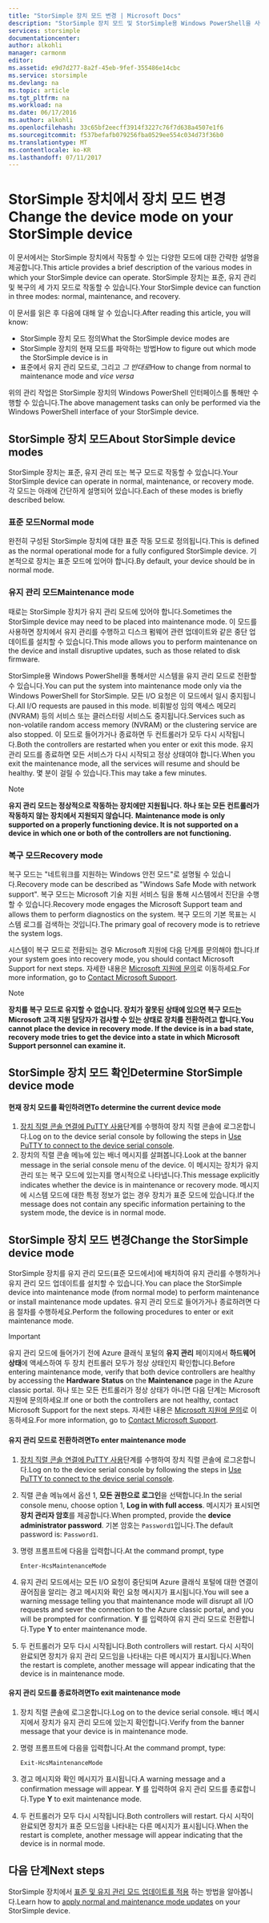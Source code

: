 ```yaml
---
title: "StorSimple 장치 모드 변경 | Microsoft Docs"
description: "StorSimple 장치 모드 및 StorSimple용 Windows PowerShell을 사용하여 장치 모드를 변경하는 방법을 설명합니다."
services: storsimple
documentationcenter: 
author: alkohli
manager: carmonm
editor: 
ms.assetid: e9d7d277-8a2f-45eb-9fef-355486e14cbc
ms.service: storsimple
ms.devlang: na
ms.topic: article
ms.tgt_pltfrm: na
ms.workload: na
ms.date: 06/17/2016
ms.author: alkohli
ms.openlocfilehash: 33c65bf2eecff3914f3227c76f7d638a4507e1f6
ms.sourcegitcommit: f537befafb079256fba0529ee554c034d73f36b0
ms.translationtype: MT
ms.contentlocale: ko-KR
ms.lasthandoff: 07/11/2017
---
```

# <a name="change-the-device-mode-on-your-storsimple-device"></a><span data-ttu-id="9de98-103">StorSimple 장치에서 장치 모드 변경</span><span class="sxs-lookup"><span data-stu-id="9de98-103">Change the device mode on your StorSimple device</span></span>
<span data-ttu-id="9de98-104">이 문서에서는 StorSimple 장치에서 작동할 수 있는 다양한 모드에 대한 간략한 설명을 제공합니다.</span><span class="sxs-lookup"><span data-stu-id="9de98-104">This article provides a brief description of the various modes in which your StorSimple device can operate.</span></span> <span data-ttu-id="9de98-105">StorSimple 장치는 표준, 유지 관리 및 복구의 세 가지 모드로 작동할 수 있습니다.</span><span class="sxs-lookup"><span data-stu-id="9de98-105">Your StorSimple device can function in three modes: normal, maintenance, and recovery.</span></span> 

<span data-ttu-id="9de98-106">이 문서를 읽은 후 다음에 대해 알 수 있습니다.</span><span class="sxs-lookup"><span data-stu-id="9de98-106">After reading this article, you will know:</span></span>

* <span data-ttu-id="9de98-107">StorSimple 장치 모드 정의</span><span class="sxs-lookup"><span data-stu-id="9de98-107">What the StorSimple device modes are</span></span>
* <span data-ttu-id="9de98-108">StorSimple 장치의 현재 모드를 파악하는 방법</span><span class="sxs-lookup"><span data-stu-id="9de98-108">How to figure out which mode the StorSimple device is in</span></span>
* <span data-ttu-id="9de98-109">표준에서 유지 관리 모드로, 그리고 *그 반대로*</span><span class="sxs-lookup"><span data-stu-id="9de98-109">How to change from normal to maintenance mode and *vice versa*</span></span>

<span data-ttu-id="9de98-110">위의 관리 작업은 StorSimple 장치의 Windows PowerShell 인터페이스를 통해만 수행할 수 있습니다.</span><span class="sxs-lookup"><span data-stu-id="9de98-110">The above management tasks can only be performed via the Windows PowerShell interface of your StorSimple device.</span></span>

## <a name="about-storsimple-device-modes"></a><span data-ttu-id="9de98-111">StorSimple 장치 모드</span><span class="sxs-lookup"><span data-stu-id="9de98-111">About StorSimple device modes</span></span>
<span data-ttu-id="9de98-112">StorSimple 장치는 표준, 유지 관리 또는 복구 모드로 작동할 수 있습니다.</span><span class="sxs-lookup"><span data-stu-id="9de98-112">Your StorSimple device can operate in normal, maintenance, or recovery mode.</span></span> <span data-ttu-id="9de98-113">각 모드는 아래에 간단하게 설명되어 있습니다.</span><span class="sxs-lookup"><span data-stu-id="9de98-113">Each of these modes is briefly described below.</span></span>

### <a name="normal-mode"></a><span data-ttu-id="9de98-114">표준 모드</span><span class="sxs-lookup"><span data-stu-id="9de98-114">Normal mode</span></span>
<span data-ttu-id="9de98-115">완전히 구성된 StorSimple 장치에 대한 표준 작동 모드로 정의됩니다.</span><span class="sxs-lookup"><span data-stu-id="9de98-115">This is defined as the normal operational mode for a fully configured StorSimple device.</span></span> <span data-ttu-id="9de98-116">기본적으로 장치는 표준 모드에 있어야 합니다.</span><span class="sxs-lookup"><span data-stu-id="9de98-116">By default, your device should be in normal mode.</span></span>

### <a name="maintenance-mode"></a><span data-ttu-id="9de98-117">유지 관리 모드</span><span class="sxs-lookup"><span data-stu-id="9de98-117">Maintenance mode</span></span>
<span data-ttu-id="9de98-118">때로는 StorSimple 장치가 유지 관리 모드에 있어야 합니다.</span><span class="sxs-lookup"><span data-stu-id="9de98-118">Sometimes the StorSimple device may need to be placed into maintenance mode.</span></span> <span data-ttu-id="9de98-119">이 모드를 사용하면 장치에서 유지 관리를 수행하고 디스크 펌웨어 관련 업데이트와 같은 중단 업데이트를 설치할 수 있습니다.</span><span class="sxs-lookup"><span data-stu-id="9de98-119">This mode allows you to perform maintenance on the device and install disruptive updates, such as those related to disk firmware.</span></span>

<span data-ttu-id="9de98-120">StorSimple용 Windows PowerShell을 통해서만 시스템을 유지 관리 모드로 전환할 수 있습니다.</span><span class="sxs-lookup"><span data-stu-id="9de98-120">You can put the system into maintenance mode only via the Windows PowerShell for StorSimple.</span></span> <span data-ttu-id="9de98-121">모든 I/O 요청은 이 모드에서 일시 중지됩니다.</span><span class="sxs-lookup"><span data-stu-id="9de98-121">All I/O requests are paused in this mode.</span></span> <span data-ttu-id="9de98-122">비휘발성 임의 액세스 메모리 (NVRAM) 등의 서비스 또는 클러스터링 서비스도 중지됩니다.</span><span class="sxs-lookup"><span data-stu-id="9de98-122">Services such as non-volatile random access memory (NVRAM) or the clustering service are also stopped.</span></span> <span data-ttu-id="9de98-123">이 모드로 들어가거나 종료하면 두 컨트롤러가 모두 다시 시작됩니다.</span><span class="sxs-lookup"><span data-stu-id="9de98-123">Both the controllers are restarted when you enter or exit this mode.</span></span> <span data-ttu-id="9de98-124">유지 관리 모드를 종료하면 모든 서비스가 다시 시작되고 정상 상태여야 합니다.</span><span class="sxs-lookup"><span data-stu-id="9de98-124">When you exit the maintenance mode, all the services will resume and should be healthy.</span></span> <span data-ttu-id="9de98-125">몇 분이 걸릴 수 있습니다.</span><span class="sxs-lookup"><span data-stu-id="9de98-125">This may take a few minutes.</span></span>

> [!NOTE]
> <span data-ttu-id="9de98-126">**유지 관리 모드는 정상적으로 작동하는 장치에만 지원됩니다. 하나 또는 모든 컨트롤러가 작동하지 않는 장치에서 지원되지 않습니다.**
> </span><span class="sxs-lookup"><span data-stu-id="9de98-126">**Maintenance mode is only supported on a properly functioning device. It is not supported on a device in which one or both of the controllers are not functioning.**
</span></span></br>
> 
> 

### <a name="recovery-mode"></a><span data-ttu-id="9de98-127">복구 모드</span><span class="sxs-lookup"><span data-stu-id="9de98-127">Recovery mode</span></span>
<span data-ttu-id="9de98-128">복구 모드는 "네트워크를 지원하는 Windows 안전 모드"로 설명될 수 있습니다.</span><span class="sxs-lookup"><span data-stu-id="9de98-128">Recovery mode can be described as "Windows Safe Mode with network support".</span></span> <span data-ttu-id="9de98-129">복구 모드는 Microsoft 기술 지원 서비스 팀을 통해 시스템에서 진단을 수행할 수 있습니다.</span><span class="sxs-lookup"><span data-stu-id="9de98-129">Recovery mode engages the Microsoft Support team and allows them to perform diagnostics on the system.</span></span> <span data-ttu-id="9de98-130">복구 모드의 기본 목표는 시스템 로그를 검색하는 것입니다.</span><span class="sxs-lookup"><span data-stu-id="9de98-130">The primary goal of recovery mode is to retrieve the system logs.</span></span>

<span data-ttu-id="9de98-131">시스템이 복구 모드로 전환되는 경우 Microsoft 지원에 다음 단계를 문의해야 합니다.</span><span class="sxs-lookup"><span data-stu-id="9de98-131">If your system goes into recovery mode, you should contact Microsoft Support for next steps.</span></span> <span data-ttu-id="9de98-132">자세한 내용은 [Microsoft 지원에 문의](storsimple-contact-microsoft-support.md)로 이동하세요.</span><span class="sxs-lookup"><span data-stu-id="9de98-132">For more information, go to [Contact Microsoft Support](storsimple-contact-microsoft-support.md).</span></span>

> [!NOTE]
> <span data-ttu-id="9de98-133">**장치를 복구 모드로 유지할 수 없습니다. 장치가 잘못된 상태에 있으면 복구 모드는 Microsoft 고객 지원 담당자가 검사할 수 있는 상태로 장치를 전환하려고 합니다.**</span><span class="sxs-lookup"><span data-stu-id="9de98-133">**You cannot place the device in recovery mode. If the device is in a bad state, recovery mode tries to get the device into a state in which Microsoft Support personnel can examine it.**</span></span>
> 
> 

## <a name="determine-storsimple-device-mode"></a><span data-ttu-id="9de98-134">StorSimple 장치 모드 확인</span><span class="sxs-lookup"><span data-stu-id="9de98-134">Determine StorSimple device mode</span></span>
#### <a name="to-determine-the-current-device-mode"></a><span data-ttu-id="9de98-135">현재 장치 모드를 확인하려면</span><span class="sxs-lookup"><span data-stu-id="9de98-135">To determine the current device mode</span></span>
1. <span data-ttu-id="9de98-136">[장치 직렬 콘솔 연결에 PuTTY 사용](storsimple-deployment-walkthrough.md#use-putty-to-connect-to-the-device-serial-console)단계를 수행하여 장치 직렬 콘솔에 로그온합니다.</span><span class="sxs-lookup"><span data-stu-id="9de98-136">Log on to the device serial console by following the steps in [Use PuTTY to connect to the device serial console](storsimple-deployment-walkthrough.md#use-putty-to-connect-to-the-device-serial-console).</span></span>
2. <span data-ttu-id="9de98-137">장치의 직렬 콘솔 메뉴에 있는 배너 메시지를 살펴봅니다.</span><span class="sxs-lookup"><span data-stu-id="9de98-137">Look at the banner message in the serial console menu of the device.</span></span> <span data-ttu-id="9de98-138">이 메시지는 장치가 유지 관리 또는 복구 모드에 있는지를 명시적으로 나타냅니다.</span><span class="sxs-lookup"><span data-stu-id="9de98-138">This message explicitly indicates whether the device is in maintenance or recovery mode.</span></span> <span data-ttu-id="9de98-139">메시지에 시스템 모드에 대한 특정 정보가 없는 경우 장치가 표준 모드에 있습니다.</span><span class="sxs-lookup"><span data-stu-id="9de98-139">If the message does not contain any specific information pertaining to the system mode, the device is in normal mode.</span></span>

## <a name="change-the-storsimple-device-mode"></a><span data-ttu-id="9de98-140">StorSimple 장치 모드 변경</span><span class="sxs-lookup"><span data-stu-id="9de98-140">Change the StorSimple device mode</span></span>
<span data-ttu-id="9de98-141">StorSimple 장치를 유지 관리 모드(표준 모드에서)에 배치하여 유지 관리를 수행하거나 유지 관리 모드 업데이트를 설치할 수 있습니다.</span><span class="sxs-lookup"><span data-stu-id="9de98-141">You can place the StorSimple device into maintenance mode (from normal mode) to perform maintenance or install maintenance mode updates.</span></span> <span data-ttu-id="9de98-142">유지 관리 모드로 들어가거나 종료하려면 다음 절차를 수행하세요.</span><span class="sxs-lookup"><span data-stu-id="9de98-142">Perform the following procedures to enter or exit maintenance mode.</span></span>

> [!IMPORTANT]
> <span data-ttu-id="9de98-143">유지 관리 모드에 들어가기 전에 Azure 클래식 포털의 **유지 관리** 페이지에서 **하드웨어 상태**에 액세스하여 두 장치 컨트롤러 모두가 정상 상태인지 확인합니다.</span><span class="sxs-lookup"><span data-stu-id="9de98-143">Before entering maintenance mode, verify that both device controllers are healthy by accessing the **Hardware Status** on the **Maintenance** page in the Azure classic portal.</span></span> <span data-ttu-id="9de98-144">하나 또는 모든 컨트롤러가 정상 상태가 아니면 다음 단계는 Microsoft 지원에 문의하세요.</span><span class="sxs-lookup"><span data-stu-id="9de98-144">If one or both the controllers are not healthy, contact Microsoft Support for the next steps.</span></span> <span data-ttu-id="9de98-145">자세한 내용은 [Microsoft 지원에 문의](storsimple-contact-microsoft-support.md)로 이동하세요.</span><span class="sxs-lookup"><span data-stu-id="9de98-145">For more information, go to [Contact Microsoft Support](storsimple-contact-microsoft-support.md).</span></span>
> 
> 

#### <a name="to-enter-maintenance-mode"></a><span data-ttu-id="9de98-146">유지 관리 모드로 전환하려면</span><span class="sxs-lookup"><span data-stu-id="9de98-146">To enter maintenance mode</span></span>
1. <span data-ttu-id="9de98-147">[장치 직렬 콘솔 연결에 PuTTY 사용](storsimple-deployment-walkthrough.md#use-putty-to-connect-to-the-device-serial-console)단계를 수행하여 장치 직렬 콘솔에 로그온합니다.</span><span class="sxs-lookup"><span data-stu-id="9de98-147">Log on to the device serial console by following the steps in [Use PuTTY to connect to the device serial console](storsimple-deployment-walkthrough.md#use-putty-to-connect-to-the-device-serial-console).</span></span>
2. <span data-ttu-id="9de98-148">직렬 콘솔 메뉴에서 옵션 1, **모든 권한으로 로그인**을 선택합니다.</span><span class="sxs-lookup"><span data-stu-id="9de98-148">In the serial console menu, choose option 1, **Log in with full access**.</span></span> <span data-ttu-id="9de98-149">메시지가 표시되면 **장치 관리자 암호**를 제공합니다.</span><span class="sxs-lookup"><span data-stu-id="9de98-149">When prompted, provide the **device administrator password**.</span></span> <span data-ttu-id="9de98-150">기본 암호는 `Password1`입니다.</span><span class="sxs-lookup"><span data-stu-id="9de98-150">The default password is: `Password1`.</span></span>
3. <span data-ttu-id="9de98-151">명령 프롬프트에 다음을 입력합니다.</span><span class="sxs-lookup"><span data-stu-id="9de98-151">At the command prompt, type</span></span> 
   
    `Enter-HcsMaintenanceMode`
4. <span data-ttu-id="9de98-152">유지 관리 모드에서는 모든 I/O 요청이 중단되며 Azure 클래식 포털에 대한 연결이 끊어짐을 알리는 경고 메시지와 확인 요청 메시지가 표시됩니다.</span><span class="sxs-lookup"><span data-stu-id="9de98-152">You will see a warning message telling you that maintenance mode will disrupt all I/O requests and sever the connection to the Azure classic portal, and you will be prompted for confirmation.</span></span> <span data-ttu-id="9de98-153">**Y** 를 입력하여 유지 관리 모드로 전환합니다.</span><span class="sxs-lookup"><span data-stu-id="9de98-153">Type **Y** to enter maintenance mode.</span></span>
5. <span data-ttu-id="9de98-154">두 컨트롤러가 모두 다시 시작됩니다.</span><span class="sxs-lookup"><span data-stu-id="9de98-154">Both controllers will restart.</span></span> <span data-ttu-id="9de98-155">다시 시작이 완료되면 장치가 유지 관리 모드임을 나타내는 다른 메시지가 표시됩니다.</span><span class="sxs-lookup"><span data-stu-id="9de98-155">When the restart is complete, another message will appear indicating that the device is in maintenance mode.</span></span>

#### <a name="to-exit-maintenance-mode"></a><span data-ttu-id="9de98-156">유지 관리 모드를 종료하려면</span><span class="sxs-lookup"><span data-stu-id="9de98-156">To exit maintenance mode</span></span>
1. <span data-ttu-id="9de98-157">장치 직렬 콘솔에 로그온합니다.</span><span class="sxs-lookup"><span data-stu-id="9de98-157">Log on to the device serial console.</span></span> <span data-ttu-id="9de98-158">배너 메시지에서 장치가 유지 관리 모드에 있는지 확인합니다.</span><span class="sxs-lookup"><span data-stu-id="9de98-158">Verify from the banner message that your device is in maintenance mode.</span></span>
2. <span data-ttu-id="9de98-159">명령 프롬프트에 다음을 입력합니다.</span><span class="sxs-lookup"><span data-stu-id="9de98-159">At the command prompt, type:</span></span>
   
    `Exit-HcsMaintenanceMode`
3. <span data-ttu-id="9de98-160">경고 메시지와 확인 메시지가 표시됩니다.</span><span class="sxs-lookup"><span data-stu-id="9de98-160">A warning message and a confirmation message will appear.</span></span> <span data-ttu-id="9de98-161">**Y** 를 입력하여 유지 관리 모드를 종료합니다.</span><span class="sxs-lookup"><span data-stu-id="9de98-161">Type **Y** to exit maintenance mode.</span></span>
4. <span data-ttu-id="9de98-162">두 컨트롤러가 모두 다시 시작됩니다.</span><span class="sxs-lookup"><span data-stu-id="9de98-162">Both controllers will restart.</span></span> <span data-ttu-id="9de98-163">다시 시작이 완료되면 장치가 표준 모드임을 나타내는 다른 메시지가 표시됩니다.</span><span class="sxs-lookup"><span data-stu-id="9de98-163">When the restart is complete, another message will appear indicating that the device is in normal mode.</span></span>

## <a name="next-steps"></a><span data-ttu-id="9de98-164">다음 단계</span><span class="sxs-lookup"><span data-stu-id="9de98-164">Next steps</span></span>
<span data-ttu-id="9de98-165">StorSimple 장치에서 [표준 및 유지 관리 모드 업데이트를 적용](storsimple-update-device.md) 하는 방법을 알아봅니다.</span><span class="sxs-lookup"><span data-stu-id="9de98-165">Learn how to [apply normal and maintenance mode updates](storsimple-update-device.md) on your StorSimple device.</span></span>

